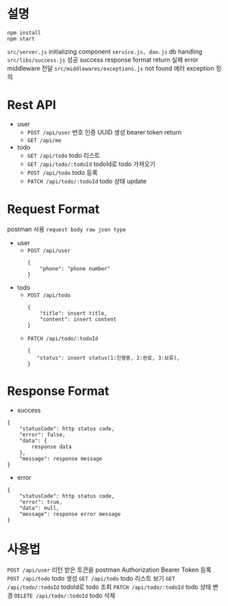 
# 설명
```
npm install
npm start
```

`src/server.js` initializing component
`service.js, dao.js` db handling
`src/libs/success.js` 성공 success response format return 실패 error middleware 전달
`src/middlewares/exceptions.js` not found 에러 exception 정의

# Rest API
* user
	* `POST /api/user`  번호 인증 UUID 생성 bearer token return
	* `GET /api/me`
* todo
	* `GET /api/todo` todo 리스트
	* `GET /api/todo/:todoId` todoId로 todo 가져오기
	* `POST /api/todo` todo 등록
	* `PATCH /api/todo/:todoId` todo 상태 update

# Request Format
postman 사용 `request body raw json type`
* user
	* `POST /api/user` 
		```
		{
			"phone": "phone number"
		}	
		```
* todo
	* `POST /api/todo`
		```
		{
			"title": insert title,
			"content": insert content
		}
		```
	* `PATCH /api/todo/:todoId`
		 ```
		{
			"status": insert status(1:진행중, 2:완료, 3:보류),
		}
		```
		
# Response Format
* success
```
{
	"statusCode": http status code,
	"error": false,
	"data": {
		response data
	},
	"message": response message
}

```
* error
```
{
	"statusCode": http status code,
	"error": true,
	"data": null,
	"message": response error message
}
```

# 사용법
`POST /api/user` 리턴 받은 토큰을 postman Authorization Bearer Token 등록
`POST /api/todo` todo 생성
`GET /api/todo` todo 리스트 보기
`GET /api/todo/:todoId` todoId로 todo 조회
`PATCH /api/todo/:todoId` todo 상태 변경
`DELETE /api/todo/:todoId` todo 삭제

